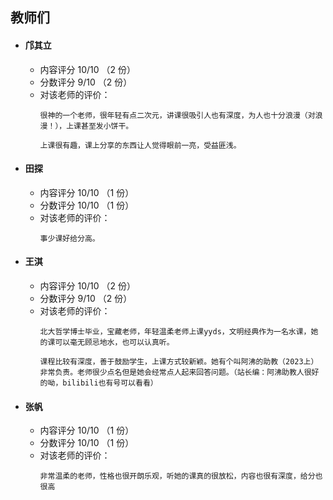 ## 教师们  
- #### 邝其立  
    - 内容评分 10/10 （2 份）  
    - 分数评分 9/10 （2 份）  
    - 对该老师的评价：  
        ```
        很神的一个老师，很年轻有点二次元，讲课很吸引人也有深度，为人也十分浪漫（对浪漫！），上课甚至发小饼干。
        ```  
        ```
        上课很有趣，课上分享的东西让人觉得眼前一亮，受益匪浅。
        ```  
- #### 田探 
    - 内容评分 10/10 （1 份）  
    - 分数评分 10/10 （1 份）  
    - 对该老师的评价：  
        ```  
        事少课好给分高。
        ```  
- #### 王淇 
    - 内容评分 10/10 （2 份）  
    - 分数评分 9/10 （2 份）  
    - 对该老师的评价：  
        ```  
        北大哲学博士毕业，宝藏老师，年轻温柔老师上课yyds，文明经典作为一名水课，她的课可以毫无顾忌地水，也可以认真听。
        ```  
        ```
        课程比较有深度，善于鼓励学生，上课方式较新颖。她有个叫阿沸的助教（2023上）非常负责。老师很少点名但是她会经常点人起来回答问题。（站长编：阿沸助教人很好的呦，bilibili也有号可以看看）
        ```  
- #### 张帆 
    - 内容评分 10/10 （1 份）  
    - 分数评分 10/10 （1 份）  
    - 对该老师的评价：  
        ```  
        非常温柔的老师，性格也很开朗乐观，听她的课真的很放松，内容也很有深度，给分也很高
        ```  